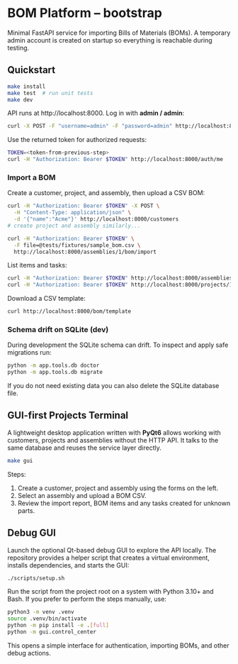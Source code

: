 # BOM Platform – bootstrap

Minimal FastAPI service for importing Bills of Materials (BOMs).
A temporary admin account is created on startup so everything is reachable during testing.

## Quickstart

```bash
make install
make test  # run unit tests
make dev
```

API runs at http://localhost:8000. Log in with **admin / admin**:

```bash
curl -X POST -F "username=admin" -F "password=admin" http://localhost:8000/auth/token
```

Use the returned token for authorized requests:

```bash
TOKEN=<token-from-previous-step>
curl -H "Authorization: Bearer $TOKEN" http://localhost:8000/auth/me
```

### Import a BOM

Create a customer, project, and assembly, then upload a CSV BOM:

```bash
curl -H "Authorization: Bearer $TOKEN" -X POST \
  -H "Content-Type: application/json" \
  -d '{"name":"Acme"}' http://localhost:8000/customers
# create project and assembly similarly...

curl -H "Authorization: Bearer $TOKEN" \
  -F file=@tests/fixtures/sample_bom.csv \
  http://localhost:8000/assemblies/1/bom/import
```

List items and tasks:

```bash
curl -H "Authorization: Bearer $TOKEN" http://localhost:8000/assemblies/1/bom/items
curl -H "Authorization: Bearer $TOKEN" http://localhost:8000/projects/1/tasks
```

Download a CSV template:

```bash
curl http://localhost:8000/bom/template
```

### Schema drift on SQLite (dev)

During development the SQLite schema can drift. To inspect and apply safe
migrations run:

```bash
python -m app.tools.db doctor
python -m app.tools.db migrate
```

If you do not need existing data you can also delete the SQLite database file.

## GUI-first Projects Terminal

A lightweight desktop application written with **PyQt6** allows working with
customers, projects and assemblies without the HTTP API.  It talks to the same
database and reuses the service layer directly.

```bash
make gui
```

Steps:

1. Create a customer, project and assembly using the forms on the left.
2. Select an assembly and upload a BOM CSV.
3. Review the import report, BOM items and any tasks created for unknown parts.

## Debug GUI

Launch the optional Qt-based debug GUI to explore the API locally. The
repository provides a helper script that creates a virtual environment,
installs dependencies, and starts the GUI:

```bash
./scripts/setup.sh
```

Run the script from the project root on a system with Python 3.10+ and Bash.
If you prefer to perform the steps manually, use:

```bash
python3 -m venv .venv
source .venv/bin/activate
python -m pip install -e .[full]
python -m gui.control_center
```

This opens a simple interface for authentication, importing BOMs, and other
debug actions.
